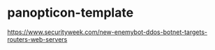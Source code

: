 # panopticon-template

https://www.securityweek.com/new-enemybot-ddos-botnet-targets-routers-web-servers
